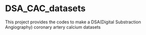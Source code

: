 # DSA_CAC_datasets
This project provides the codes to make a DSA(Digital Substraction Angiography) coronary artery calcium datasets
